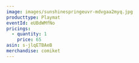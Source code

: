 ```yaml
---
image: images/sunshinespringeuvr-mdvgaa2myq.jpg
producttype: Playmat
eventId: eUBdWMfNo
pricings:
  - quantity: 1
    price: 65
asin: s-jlqETBAeB
merchandise: comiket
---
```

